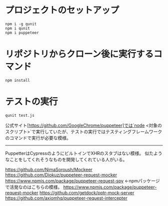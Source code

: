 # プロジェクトのセットアップ

```
npm i -g qunit
npm i qunit
npm i puppeteer
```

# リポジトリからクローン後に実行するコマンド

```
npm install
```

# テストの実行

```
qunit test.js
```

公式サイト[https://github.com/GoogleChrome/puppeteer]では`node <対象のスクリプト>`で実行していたが、テストの実行ではテスティングフレームワークのコマンドで実行が必要な模様。

---

PuppetterはCypressのようにビルトインでXHRのスタブはない模様。
似たようなことをしてくれそうなものを開発してくれている人がいる。

https://github.com/NimaSoroush/Mockeer
https://github.com/Diokuz/puppeteer-request-mocker
https://www.npmjs.com/package/puppeteer-request-spy ←npmパッケージで活発なのはこちらの模様。
https://www.npmjs.com/package/puppeteer-request-mocker
https://github.com/getdock/pptr-mock-server
https://github.com/axiomhq/puppeteer-request-intercepter
